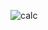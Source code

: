 ![calc](https://user-images.githubusercontent.com/88919177/141833565-d8eb0f03-86b6-45e3-8450-3a35ed89a232.gif)
